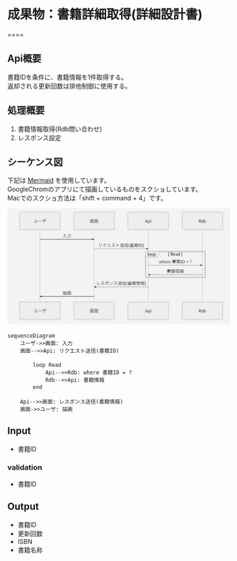 # 成果物：書籍詳細取得(詳細設計書)
====

## Api概要
書籍IDを条件に、書籍情報を1件取得する。  
返却される更新回数は排他制御に使用する。

## 処理概要
1. 書籍情報取得(Rdb問い合わせ)
2. レスポンス設定

## シーケンス図

下記は [Mermaid](https://mermaidjs.github.io/) を使用しています。  
GoogleChromのアプリにて描画しているものをスクショしています。  
Macでのスクショ方法は「shift + command + 4」です。  

![overview image](./image/01.png?raw=true)

```mermaid
sequenceDiagram
	ユーザ->>画面: 入力  
	画面-->>Api: リクエスト送信(書籍ID)
	
	    loop Read
	        Api-->>Rdb: where 書籍ID = ?
	        Rdb-->>Api: 書籍情報
	    end
	
	Api-->>画面: レスポンス送信(書籍情報)
	画面->>ユーザ: 描画
```

## Input
+ 書籍ID

### validation
+ 書籍ID

## Output
+ 書籍ID
+ 更新回数
+ ISBN
+ 書籍名称